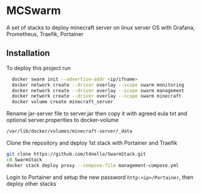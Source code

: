 
# MCSwarm

A set of stacks to deploy minecraft server on linux server OS with Grafana, Prometheus, Traefik, Portainer

## Installation

To deploy this project run

```bash
  docker swarm init --advertise-addr <ip/ifname>
  docker network create --driver overlay --scope swarm monitoring
  docker network create --driver overlay --scope swarm management
  docker network create --driver overlay --scope swarm minecraft
  docker volume create minecraft_server
```
Rename jar-server file to server.jar then copy it with agreed eula txt and optional server.properities to docker-volume

```bash
/var/lib/docker/volumes/minecraft-server/_data
```

Clone the repository and deploy 1st stack with Portainer and Traefik


```bash
git clone https://github.com/t4nello/SwarmStack.git
cd SwarmStack
docker stack deploy proxy --compose-file management-compose.yml  
```

Login to Portainer and setup the new password ```http:<ip>/Portainer```, then deploy other stacks
